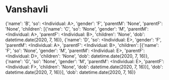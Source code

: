 # Vanshavli
 
{'name': 'B', 'so': <Individual: A>, 'gender': 'F', 'parentM': 'None', 'parentF': 'None', 'children': [{'name': 'C', 'so': 'None', 'gender': 'M', 'parentM': <Individual: A>, 'parentF': <Individual: B>, 'children': 'None', 'dob': datetime.date(2020, 7, 16)}, {'name': 'D', 'so': <Individual: E>, 'gender': 'F', 'parentM': <Individual: A>, 'parentF': <Individual: B>, 'children': [{'name': 'F', 'so': 'None', 'gender': 'M', 'parentM': <Individual: E>, 'parentF': <Individual: 
D>, 'children': 'None', 'dob': datetime.date(2020, 7, 16)}, {'name': 'G', 'so': 'None', 'gender': 'M', 'parentM': <Individual: E>, 'parentF': <Individual: F>, 'children': 'None', 'dob': datetime.date(2020, 7, 16)}], 'dob': datetime.date(2020, 7, 16)}], 'dob': datetime.date(2020, 7, 16)}